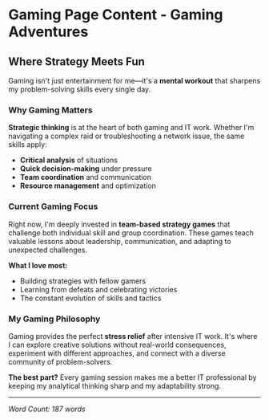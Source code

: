 # Gaming Page Content - Gaming Adventures

## Where Strategy Meets Fun

Gaming isn't just entertainment for me—it's a **mental workout** that sharpens my problem-solving skills every single day.

### Why Gaming Matters

**Strategic thinking** is at the heart of both gaming and IT work. Whether I'm navigating a complex raid or troubleshooting a network issue, the same skills apply:

- **Critical analysis** of situations
- **Quick decision-making** under pressure  
- **Team coordination** and communication
- **Resource management** and optimization

### Current Gaming Focus

Right now, I'm deeply invested in **team-based strategy games** that challenge both individual skill and group coordination. These games teach valuable lessons about leadership, communication, and adapting to unexpected challenges.

**What I love most:**
- Building strategies with fellow gamers
- Learning from defeats and celebrating victories
- The constant evolution of skills and tactics

### My Gaming Philosophy  

Gaming provides the perfect **stress relief** after intensive IT work. It's where I can explore creative solutions without real-world consequences, experiment with different approaches, and connect with a diverse community of problem-solvers.

**The best part?** Every gaming session makes me a better IT professional by keeping my analytical thinking sharp and my adaptability strong.

---

*Word Count: 187 words*